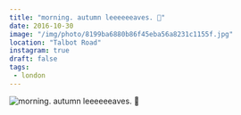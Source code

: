 ```yaml
---
title: "morning. autumn leeeeeeaves. 🍂"
date: 2016-10-30
image: "/img/photo/8199ba6880b86f45eba56a8231c1155f.jpg"
location: "Talbot Road"
instagram: true
draft: false
tags:
 - london
---
```


![morning. autumn leeeeeeaves. 🍂](/img/photo/8199ba6880b86f45eba56a8231c1155f.jpg)

